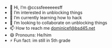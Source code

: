 - 👋 Hi, I’m @ccssfeeeeeesff
- 👀 I’m interested in unblocking things
- 🌱 I’m currently learning how to hack
- 💞️ I’m looking to collaborate on unblocking things
- 📫 How to reach me dominicef@bsd45.net
- 😄 Pronouns: He/him
- ⚡ Fun fact: im still in 5th grade    

<!---
ccssfeeeeeesff/ccssfeeeeeesff is a ✨ special ✨ repository because its `README.md` (this file) appears on your GitHub profile.
You can click the Preview link to take a look at your changes.
--->
